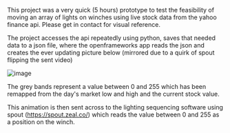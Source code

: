 This project was a very quick (5 hours) prototype to test the feasibility of moving an array of lights on winches using live stock data from the yahoo finance api. Please get in contact for visual reference.

The project accesses the api repeatedly using python, saves that needed data to a json file, where the openframeworks app reads the json and creates the ever updating picture below (mirrored due to a quirk of spout flipping the sent video)

![image](https://user-images.githubusercontent.com/88803350/169157974-f49ebb67-004a-439d-99ca-3bed6cd8effc.png)


The grey bands represent a value between 0 and 255 which has been remapped from the day's market low and high and the current stock value.

This animation is then sent across to the lighting sequencing software using spout (https://spout.zeal.co/) which reads the value between 0 and 255 as a position on the winch.

